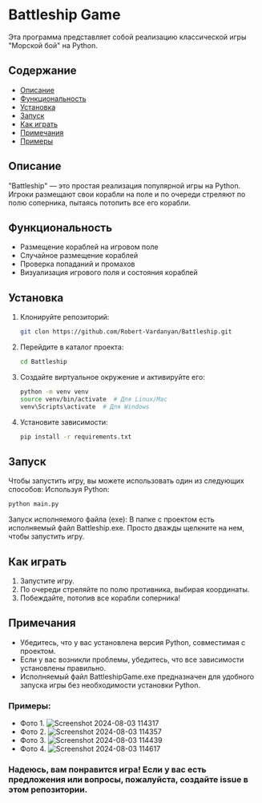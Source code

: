 # Battleship Game

Эта программа представляет собой реализацию классической игры "Морской бой" на Python.

## Содержание

- [Описание](#описание)
- [Функциональность](#функциональность)
- [Установка](#установка)
- [Запуск](#запуск)
- [Как играть](#как-играть)
- [Примечания](#примечания)
- [Примеры](#примеры)


## Описание

"Battleship" — это простая реализация популярной игры на Python. Игроки размещают свои корабли на поле и по очереди стреляют по полю соперника, пытаясь потопить все его корабли.


## Функциональность

- Размещение кораблей на игровом поле
- Случайное размещение кораблей
- Проверка попаданий и промахов
- Визуализация игрового поля и состояния кораблей


## Установка

1. Клонируйте репозиторий:
   ```bash
   git clon https://github.com/Robert-Vardanyan/Battleship.git

2. Перейдите в каталог проекта:
   ```bash
   cd Battleship

3. Создайте виртуальное окружение и активируйте его:
   ```bash
   python -m venv venv
   source venv/bin/activate  # Для Linux/Mac
   venv\Scripts\activate  # Для Windows

4. Установите зависимости:
   ```bash
   pip install -r requirements.txt


## Запуск

Чтобы запустить игру, вы можете использовать один из следующих способов:
   Используя Python:
   ```bash
   python main.py
   ```
      
   Запуск исполняемого файла (exe):
   В папке с проектом есть исполняемый файл Battleship.exe. Просто дважды щелкните на нем, чтобы запустить игру.


## Как играть

1. Запустите игру.
2. По очереди стреляйте по полю противника, выбирая координаты.
3. Побеждайте, потопив все корабли соперника!


## Примечания

- Убедитесь, что у вас установлена версия Python, совместимая с проектом.
- Если у вас возникли проблемы, убедитесь, что все зависимости установлены правильно.
- Исполняемый файл BattleshipGame.exe предназначен для удобного запуска игры без необходимости установки Python.


### Примеры:

- Фото 1.
![Screenshot 2024-08-03 114317](https://github.com/user-attachments/assets/9994c066-e6ff-4f94-ab76-eeaa2207a646)
- Фото 2.
![Screenshot 2024-08-03 114357](https://github.com/user-attachments/assets/50745261-2c88-4f84-80b8-dae91b8305d2)
- Фото 3.
![Screenshot 2024-08-03 114439](https://github.com/user-attachments/assets/159a0f08-cb8a-421c-889d-14cdcdfea069)
- Фото 4.
![Screenshot 2024-08-03 114617](https://github.com/user-attachments/assets/f0869a20-526d-437d-b8ae-eecdecc41ae2)


### Надеюсь, вам понравится игра! Если у вас есть предложения или вопросы, пожалуйста, создайте issue в этом репозитории.


   
